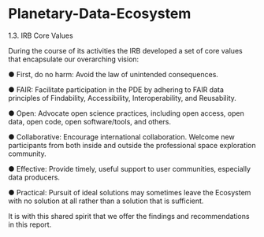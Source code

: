 # Planetary-Data-Ecosystem

1.3. IRB Core Values

During the course of its activities the IRB developed a set of core values that encapsulate our
overarching vision:

● First, do no harm: Avoid the law of unintended consequences.

● FAIR: Facilitate participation in the PDE by adhering to FAIR data principles of Findability,
Accessibility, Interoperability, and Reusability.

● Open: Advocate open science practices, including open access, open data, open code, open
software/tools, and others.

● Collaborative: Encourage international collaboration. Welcome new participants from both
inside and outside the professional space exploration community.

● Effective: Provide timely, useful support to user communities, especially data producers.

● Practical: Pursuit of ideal solutions may sometimes leave the Ecosystem with no solution at all
rather than a solution that is sufficient.

It is with this shared spirit that we offer the findings and recommendations in this report.
